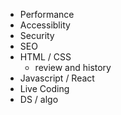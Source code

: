 - Performance
- Accessiblity
- Security
- SEO
- HTML / CSS
	- review and history
- Javascript / React
- Live Coding
- DS / algo

